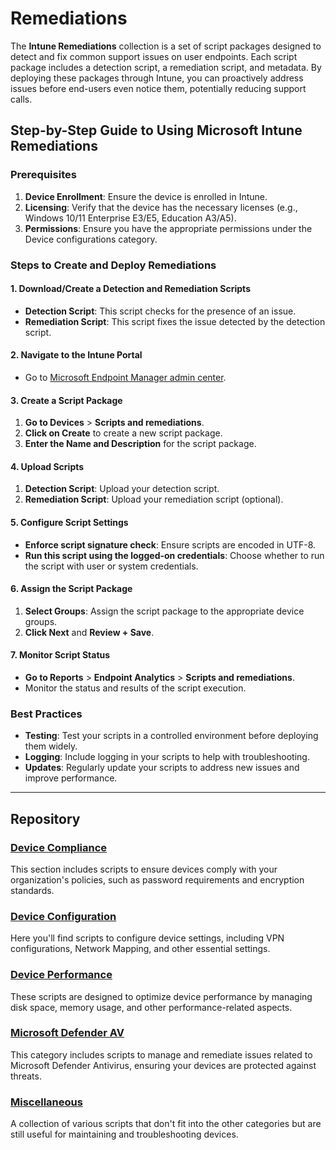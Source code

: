 # Remediations

The **Intune Remediations** collection is a set of script packages designed to detect and fix common support issues on user endpoints. Each script package includes a detection script, a remediation script, and metadata. By deploying these packages through Intune, you can proactively address issues before end-users even notice them, potentially reducing support calls.


## Step-by-Step Guide to Using Microsoft Intune Remediations

### Prerequisites
1. **Device Enrollment**: Ensure the device is enrolled in Intune.
2. **Licensing**: Verify that the device has the necessary licenses (e.g., Windows 10/11 Enterprise E3/E5, Education A3/A5).
3. **Permissions**: Ensure you have the appropriate permissions under the Device configurations category.

### Steps to Create and Deploy Remediations

#### 1. Download/Create a Detection and Remediation Scripts
- **Detection Script**: This script checks for the presence of an issue.
- **Remediation Script**: This script fixes the issue detected by the detection script.

#### 2. Navigate to the Intune Portal
- Go to [Microsoft Endpoint Manager admin center](https://endpoint.microsoft.com).

#### 3. Create a Script Package
1. **Go to Devices** > **Scripts and remediations**.
2. **Click on Create** to create a new script package.
3. **Enter the Name and Description** for the script package.

#### 4. Upload Scripts
1. **Detection Script**: Upload your detection script.
2. **Remediation Script**: Upload your remediation script (optional).

#### 5. Configure Script Settings
- **Enforce script signature check**: Ensure scripts are encoded in UTF-8.
- **Run this script using the logged-on credentials**: Choose whether to run the script with user or system credentials.

#### 6. Assign the Script Package
1. **Select Groups**: Assign the script package to the appropriate device groups.
2. **Click Next** and **Review + Save**.

#### 7. Monitor Script Status
- **Go to Reports** > **Endpoint Analytics** > **Scripts and remediations**.
- Monitor the status and results of the script execution.

### Best Practices
- **Testing**: Test your scripts in a controlled environment before deploying them widely.
- **Logging**: Include logging in your scripts to help with troubleshooting.
- **Updates**: Regularly update your scripts to address new issues and improve performance.

---
## Repository
### [Device Compliance](https://github.com/AntoPorter/Intune-Remediations/tree/main/DeviceCompliance/)

This section includes scripts to ensure devices comply with your organization's policies, such as password requirements and encryption standards.

### [Device Configuration](https://github.com/AntoPorter/Intune-Remediations/tree/main/DeviceConfiguration/)

Here you'll find scripts to configure device settings, including VPN configurations, Network Mapping,  and other essential settings.

### [Device Performance](https://github.com/AntoPorter/Intune-Remediations/tree/main/DevicePerformance/)

These scripts are designed to optimize device performance by managing disk space, memory usage, and other performance-related aspects.

### [Microsoft Defender AV](https://github.com/AntoPorter/Intune-Remediations/tree/main/MicrosoftDefenderAV/)

This category includes scripts to manage and remediate issues related to Microsoft Defender Antivirus, ensuring your devices are protected against threats.

### [Miscellaneous](https://github.com/AntoPorter/Intune-Remediations/tree/main/Miscellaneous/)

A collection of various scripts that don't fit into the other categories but are still useful for maintaining and troubleshooting devices.
